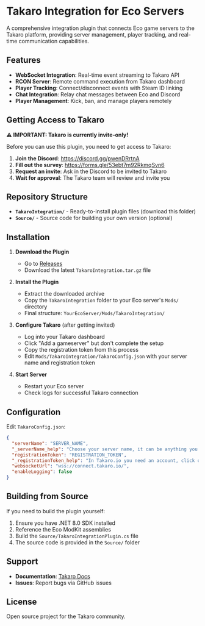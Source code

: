 # Takaro Integration for Eco Servers

A comprehensive integration plugin that connects Eco game servers to the Takaro platform, providing server management, player tracking, and real-time communication capabilities.

## Features

- **WebSocket Integration**: Real-time event streaming to Takaro API
- **RCON Server**: Remote command execution from Takaro dashboard  
- **Player Tracking**: Connect/disconnect events with Steam ID linking
- **Chat Integration**: Relay chat messages between Eco and Discord
- **Player Management**: Kick, ban, and manage players remotely

## Getting Access to Takaro

**⚠️ IMPORTANT: Takaro is currently invite-only!**

Before you can use this plugin, you need to get access to Takaro:

1. **Join the Discord**: https://discord.gg/pwenDRrtnA
2. **Fill out the survey**: https://forms.gle/53ebt7m92RkmqSvn6
3. **Request an invite**: Ask in the Discord to be invited to Takaro
4. **Wait for approval**: The Takaro team will review and invite you

## Repository Structure

- **`TakaroIntegration/`** - Ready-to-install plugin files (download this folder)
- **`Source/`** - Source code for building your own version (optional)

## Installation

1. **Download the Plugin**
   - Go to [Releases](https://github.com/mad-001/takaro-eco-integration/releases)
   - Download the latest `TakaroIntegration.tar.gz` file

2. **Install the Plugin**
   - Extract the downloaded archive
   - Copy the `TakaroIntegration` folder to your Eco server's `Mods/` directory
   - Final structure: `YourEcoServer/Mods/TakaroIntegration/`

3. **Configure Takaro** (after getting invited)
   - Log into your Takaro dashboard
   - Click "Add a gameserver" but don't complete the setup
   - Copy the registration token from this process
   - Edit `Mods/TakaroIntegration/TakaroConfig.json` with your server name and registration token

4. **Start Server**
   - Restart your Eco server
   - Check logs for successful Takaro connection

## Configuration

Edit `TakaroConfig.json`:
```json
{
  "serverName": "SERVER_NAME",
  "_serverName_help": "Choose your server name, it can be anything you want",
  "registrationToken": "REGISTRATION_TOKEN",
  "_registrationToken_help": "In Takaro.io you need an account, click on add a gameserver but do not make a server, copy the registration token.",
  "websocketUrl": "wss://connect.takaro.io/",
  "enableLogging": false
}
```

## Building from Source

If you need to build the plugin yourself:
1. Ensure you have .NET 8.0 SDK installed
2. Reference the Eco ModKit assemblies
3. Build the `Source/TakaroIntegrationPlugin.cs` file
4. The source code is provided in the `Source/` folder

## Support

- **Documentation**: [Takaro Docs](https://docs.takaro.io)
- **Issues**: Report bugs via GitHub issues

## License


Open source project for the Takaro community.
